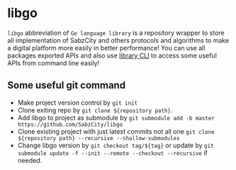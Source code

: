 # libgo
`libgo` abbreviation of `Go language library` is a repository wrapper to store all implementation of SabzCity and others protocols and algorithms to make a digital platform more easily in better performance!
You can use all packages exported APIs and also use [library CLI](./lib-cli) to access some useful APIs from command line easily!

## Some useful git command
- Make project version control by ```git init```
- Clone exiting repo by ```git clone ${repository path}```.
- Add libgo to project as submodule by ```git submodule add -b master https://github.com/SabzCity/libgo```
- Clone existing project with just latest commits not all one ```git clone ${repository path} --recursive --shallow-submodules```
- Change libgo version by ```git checkout tag/${tag}``` or update by ```git submodule update -f --init --remote --checkout --recursive``` if needed.
